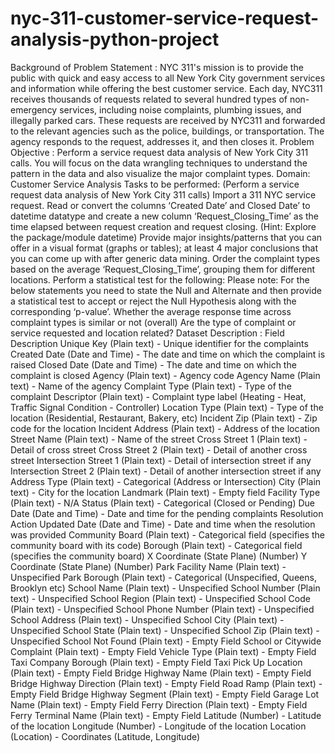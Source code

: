 # nyc-311-customer-service-request-analysis-python-project
Background of Problem Statement :  NYC 311's mission is to provide the public with quick and easy access to all New York City government services and information while offering the best customer service. Each day, NYC311 receives thousands of requests related to several hundred types of non-emergency services, including noise complaints, plumbing issues, and illegally parked cars. These requests are received by NYC311 and forwarded to the relevant agencies such as the police, buildings, or transportation. The agency responds to the request, addresses it, and then closes it.  Problem Objective :  Perform a service request data analysis of New York City 311 calls. You will focus on the data wrangling techniques to understand the pattern in the data and also visualize the major complaint types. Domain: Customer Service  Analysis Tasks to be performed:  (Perform a service request data analysis of New York City 311 calls)  Import a 311 NYC service request. Read or convert the columns ‘Created Date’ and Closed Date’ to datetime datatype and create a new column ‘Request_Closing_Time’ as the time elapsed between request creation and request closing. (Hint: Explore the package/module datetime) Provide major insights/patterns that you can offer in a visual format (graphs or tables); at least 4 major conclusions that you can come up with after generic data mining. Order the complaint types based on the average ‘Request_Closing_Time’, grouping them for different locations. Perform a statistical test for the following: Please note: For the below statements you need to state the Null and Alternate and then provide a statistical test to accept or reject the Null Hypothesis along with the corresponding ‘p-value’.  Whether the average response time across complaint types is similar or not (overall) Are the type of complaint or service requested and location related? Dataset Description :  Field Description Unique Key (Plain text) - Unique identifier for the complaints Created Date (Date and Time) - The date and time on which the complaint is raised Closed Date (Date and Time) - The date and time on which the complaint is closed Agency (Plain text) - Agency code Agency Name (Plain text) - Name of the agency Complaint Type (Plain text) - Type of the complaint Descriptor (Plain text) - Complaint type label (Heating - Heat, Traffic Signal Condition - Controller) Location Type (Plain text) - Type of the location (Residential, Restaurant, Bakery, etc) Incident Zip (Plain text) - Zip code for the location Incident Address (Plain text) - Address of the location Street Name (Plain text) - Name of the street Cross Street 1 (Plain text) - Detail of cross street Cross Street 2 (Plain text) - Detail of another cross street Intersection Street 1 (Plain text) - Detail of intersection street if any Intersection Street 2 (Plain text) - Detail of another intersection street if any Address Type (Plain text) - Categorical (Address or Intersection) City (Plain text) - City for the location Landmark (Plain text) - Empty field Facility Type (Plain text) - N/A Status (Plain text) - Categorical (Closed or Pending) Due Date (Date and Time) - Date and time for the pending complaints Resolution Action Updated Date (Date and Time) - Date and time when the resolution was provided Community Board (Plain text) - Categorical field (specifies the community board with its code) Borough (Plain text) - Categorical field (specifies the community board) X Coordinate (State Plane) (Number) Y Coordinate (State Plane) (Number) Park Facility Name (Plain text) - Unspecified Park Borough (Plain text) - Categorical (Unspecified, Queens, Brooklyn etc) School Name (Plain text) - Unspecified School Number (Plain text) - Unspecified School Region (Plain text) - Unspecified School Code (Plain text) - Unspecified School Phone Number (Plain text) - Unspecified School Address (Plain text) - Unspecified School City (Plain text) - Unspecified School State (Plain text) - Unspecified School Zip (Plain text) - Unspecified School Not Found (Plain text) - Empty Field School or Citywide Complaint (Plain text) - Empty Field Vehicle Type (Plain text) - Empty Field Taxi Company Borough (Plain text) - Empty Field Taxi Pick Up Location (Plain text) - Empty Field Bridge Highway Name (Plain text) - Empty Field Bridge Highway Direction (Plain text) - Empty Field Road Ramp (Plain text) - Empty Field Bridge Highway Segment (Plain text) - Empty Field Garage Lot Name (Plain text) - Empty Field  Ferry Direction (Plain text) - Empty Field Ferry Terminal Name (Plain text) - Empty Field Latitude (Number) - Latitude of the location Longitude (Number) - Longitude of the location Location (Location) - Coordinates (Latitude, Longitude)
